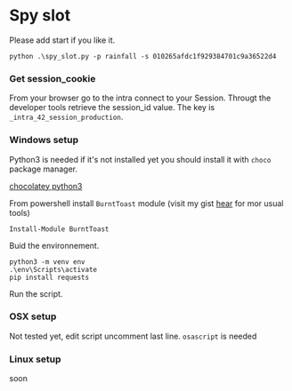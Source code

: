 # 	Spy slot

Please add start if you like it.

```
python .\spy_slot.py -p rainfall -s 010265afdc1f929384701c9a36522d4
```

### Get session_cookie

From your browser go to the intra connect to your Session. Througt the developer tools retrieve the session_id value. The key is `_intra_42_session_production`.

### Windows setup

Python3 is needed if it's not installed yet you should install it with `choco` package manager.

[chocolatey python3](https://chocolatey.org/packages/python3)

From powershell install `BurntToast` module (visit my gist [hear](https://gist.github.com/CallMarl/997bb9e31e2cd12b4cba7d1804f4c41b) for mor usual tools)

```
Install-Module BurntToast
```

Buid the environnement.

```
python3 -m venv env
.\env\Scripts\activate
pip install requests
```

Run the script.


### OSX setup

Not tested yet, edit script uncomment last line. `osascript` is needed

### Linux setup

soon
